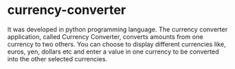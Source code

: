 # currency-converter
It was developed in python programming language. The currency converter application, called Currency Converter, converts amounts from one currency to two others. You can choose to display different currencies like, euros, yen, dollars etc and enter a value in one currency to be converted into the other selected currencies.

